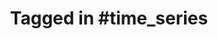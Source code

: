 ---
layout: tag-page
title: "Tagged in #time_series"
description: "relevant projects & blogs"
tag: time_series
---